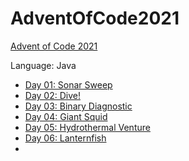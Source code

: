 # AdventOfCode2021
[Advent of Code 2021](https://adventofcode.com/2021)

Language: Java

- [Day 01: Sonar Sweep](https://github.com/VictorRotha/AdventOfCode2021/tree/main/src/day01)
- [Day 02: Dive!](https://github.com/VictorRotha/AdventOfCode2021/tree/main/src/day02)
- [Day 03: Binary Diagnostic](https://github.com/VictorRotha/AdventOfCode2021/tree/main/src/day03)
- [Day 04: Giant Squid](https://github.com/VictorRotha/AdventOfCode2021/tree/main/src/day04)
- [Day 05: Hydrothermal Venture](https://github.com/VictorRotha/AdventOfCode2021/tree/main/src/day05)
- [Day 06: Lanternfish](https://github.com/VictorRotha/AdventOfCode2021/tree/main/src/day06)
- 
